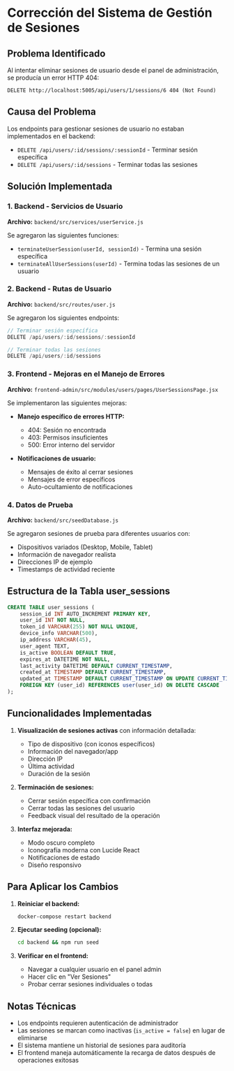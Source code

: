 # Corrección del Sistema de Gestión de Sesiones

## Problema Identificado

Al intentar eliminar sesiones de usuario desde el panel de administración, se producía un error HTTP 404:

```
DELETE http://localhost:5005/api/users/1/sessions/6 404 (Not Found)
```

## Causa del Problema

Los endpoints para gestionar sesiones de usuario no estaban implementados en el backend:
- `DELETE /api/users/:id/sessions/:sessionId` - Terminar sesión específica
- `DELETE /api/users/:id/sessions` - Terminar todas las sesiones

## Solución Implementada

### 1. Backend - Servicios de Usuario

**Archivo:** `backend/src/services/userService.js`

Se agregaron las siguientes funciones:

- `terminateUserSession(userId, sessionId)` - Termina una sesión específica
- `terminateAllUserSessions(userId)` - Termina todas las sesiones de un usuario

### 2. Backend - Rutas de Usuario

**Archivo:** `backend/src/routes/user.js`

Se agregaron los siguientes endpoints:

```javascript
// Terminar sesión específica
DELETE /api/users/:id/sessions/:sessionId

// Terminar todas las sesiones
DELETE /api/users/:id/sessions
```

### 3. Frontend - Mejoras en el Manejo de Errores

**Archivo:** `frontend-admin/src/modules/users/pages/UserSessionsPage.jsx`

Se implementaron las siguientes mejoras:

- **Manejo específico de errores HTTP:**
  - 404: Sesión no encontrada
  - 403: Permisos insuficientes
  - 500: Error interno del servidor

- **Notificaciones de usuario:**
  - Mensajes de éxito al cerrar sesiones
  - Mensajes de error específicos
  - Auto-ocultamiento de notificaciones

### 4. Datos de Prueba

**Archivo:** `backend/src/seedDatabase.js`

Se agregaron sesiones de prueba para diferentes usuarios con:
- Dispositivos variados (Desktop, Mobile, Tablet)
- Información de navegador realista
- Direcciones IP de ejemplo
- Timestamps de actividad reciente

## Estructura de la Tabla user_sessions

```sql
CREATE TABLE user_sessions (
    session_id INT AUTO_INCREMENT PRIMARY KEY,
    user_id INT NOT NULL,
    token_id VARCHAR(255) NOT NULL UNIQUE,
    device_info VARCHAR(500),
    ip_address VARCHAR(45),
    user_agent TEXT,
    is_active BOOLEAN DEFAULT TRUE,
    expires_at DATETIME NOT NULL,
    last_activity DATETIME DEFAULT CURRENT_TIMESTAMP,
    created_at TIMESTAMP DEFAULT CURRENT_TIMESTAMP,
    updated_at TIMESTAMP DEFAULT CURRENT_TIMESTAMP ON UPDATE CURRENT_TIMESTAMP,
    FOREIGN KEY (user_id) REFERENCES user(user_id) ON DELETE CASCADE
);
```

## Funcionalidades Implementadas

1. **Visualización de sesiones activas** con información detallada:
   - Tipo de dispositivo (con iconos específicos)
   - Información del navegador/app
   - Dirección IP
   - Última actividad
   - Duración de la sesión

2. **Terminación de sesiones:**
   - Cerrar sesión específica con confirmación
   - Cerrar todas las sesiones del usuario
   - Feedback visual del resultado de la operación

3. **Interfaz mejorada:**
   - Modo oscuro completo
   - Iconografía moderna con Lucide React
   - Notificaciones de estado
   - Diseño responsivo

## Para Aplicar los Cambios

1. **Reiniciar el backend:**
   ```bash
   docker-compose restart backend
   ```

2. **Ejecutar seeding (opcional):**
   ```bash
   cd backend && npm run seed
   ```

3. **Verificar en el frontend:**
   - Navegar a cualquier usuario en el panel admin
   - Hacer clic en "Ver Sesiones"
   - Probar cerrar sesiones individuales o todas

## Notas Técnicas

- Los endpoints requieren autenticación de administrador
- Las sesiones se marcan como inactivas (`is_active = false`) en lugar de eliminarse
- El sistema mantiene un historial de sesiones para auditoría
- El frontend maneja automáticamente la recarga de datos después de operaciones exitosas